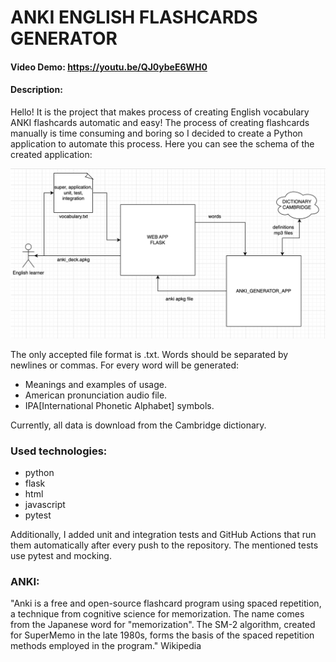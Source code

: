# ANKI ENGLISH FLASHCARDS GENERATOR
#### Video Demo:  https://youtu.be/QJ0ybeE6WH0
#### Description:
Hello! 
It is the project that makes process of creating English vocabulary ANKI flashcards automatic and easy! 
The process of creating flashcards manually is time consuming and boring so I decided to create a Python application to automate this process. 
Here you can see the schema of the created application: 

![alt Schema of the project](schema.png)

The only accepted file format is .txt. Words should be separated by newlines or commas.
For every word will be generated:
- Meanings and examples of usage.
- American pronunciation audio file.
- IPA[International Phonetic Alphabet] symbols.

Currently, all data is download from the Cambridge dictionary.

### Used technologies:
- python
- flask
- html
- javascript
- pytest

Additionally, I added unit and integration tests and GitHub Actions that run them automatically after every push to 
the repository. The mentioned tests use pytest and mocking.

### ANKI:
"Anki is a free and open-source flashcard program using spaced repetition, 
a technique from cognitive science for memorization. 
The name comes from the Japanese word for "memorization". 
The SM-2 algorithm, created for SuperMemo in the late 1980s, 
forms the basis of the spaced repetition methods employed in the program." Wikipedia


